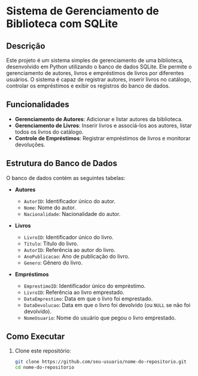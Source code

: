 # Sistema de Gerenciamento de Biblioteca com SQLite

## Descrição

Este projeto é um sistema simples de gerenciamento de uma biblioteca, desenvolvido em Python utilizando o banco de dados SQLite. Ele permite o gerenciamento de autores, livros e empréstimos de livros por diferentes usuários. O sistema é capaz de registrar autores, inserir livros no catálogo, controlar os empréstimos e exibir os registros do banco de dados.

## Funcionalidades

- **Gerenciamento de Autores**: Adicionar e listar autores da biblioteca.
- **Gerenciamento de Livros**: Inserir livros e associá-los aos autores, listar todos os livros do catálogo.
- **Controle de Empréstimos**: Registrar empréstimos de livros e monitorar devoluções.
  
## Estrutura do Banco de Dados

O banco de dados contém as seguintes tabelas:

- **Autores**
  - `AutorID`: Identificador único do autor.
  - `Nome`: Nome do autor.
  - `Nacionalidade`: Nacionalidade do autor.

- **Livros**
  - `LivroID`: Identificador único do livro.
  - `Titulo`: Título do livro.
  - `AutorID`: Referência ao autor do livro.
  - `AnoPublicacao`: Ano de publicação do livro.
  - `Genero`: Gênero do livro.

- **Empréstimos**
  - `EmprestimoID`: Identificador único do empréstimo.
  - `LivroID`: Referência ao livro emprestado.
  - `DataEmprestimo`: Data em que o livro foi emprestado.
  - `DataDevolucao`: Data em que o livro foi devolvido (ou `NULL` se não foi devolvido).
  - `NomeUsuario`: Nome do usuário que pegou o livro emprestado.

## Como Executar

1. Clone este repositório:
   ```bash
   git clone https://github.com/seu-usuario/nome-do-repositorio.git
   cd nome-do-repositorio
